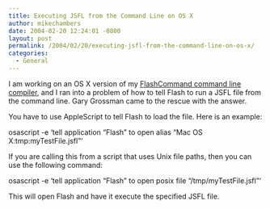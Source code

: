 ```yaml
---
title: Executing JSFL from the Command Line on OS X
author: mikechambers
date: 2004-02-20 12:24:01 -0800
layout: post
permalink: /2004/02/20/executing-jsfl-from-the-command-line-on-os-x/
categories:
  - General
---
```



I am working on an OS X version of my [FlashCommand command line compiler][1], and I ran into a problem of how to tell Flash to run a JSFL file from the command line. Gary Grossman came to the rescue with the answer.

You have to use AppleScript to tell Flash to load the file. Here is an example:

osascript -e &#8216;tell application &#8220;Flash&#8221; to open alias &#8220;Mac OS X:tmp:myTestFile.jsfl&#8221;&#8216;

If you are calling this from a script that uses Unix file paths, then you can use the following command:

osascript -e &#8216;tell application &#8220;Flash&#8221; to open posix file &#8220;/tmp/myTestFile.jsfl&#8221;&#8216;

This will open Flash and have it execute the specified JSFL file.

 [1]: http://www.markme.com/mesh/archives/003656.cfm
